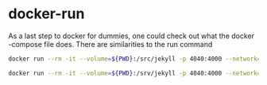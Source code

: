 # docker-run

As a last step to docker for dummies, one could check out what the docker -compose file does. There are similarities to the run command

```bash
docker run --rm -it --volume=${PWD}:/src/jekyll -p 4040:4000 --network=bridge jekyll/builder /bin/bash
```

```bash
docker run --rm -it --volume=${PWD}:/srv/jekyll -p 4040:4000 --network=bridge jekyll/jekyll /bin/bash
```

